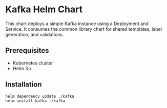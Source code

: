 # Kafka Helm Chart

This chart deploys a simple Kafka instance using a Deployment and Service. It consumes the common library chart for shared templates, label generation, and validations.

## Prerequisites

- Kubernetes cluster
- Helm 3.x

## Installation

```bash
helm dependency update ./kafka
helm install kafka ./kafka
